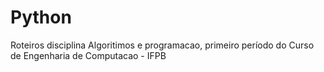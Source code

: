 # Python
Roteiros disciplina Algoritimos e programacao, primeiro período do Curso de Engenharia de Computacao - IFPB
